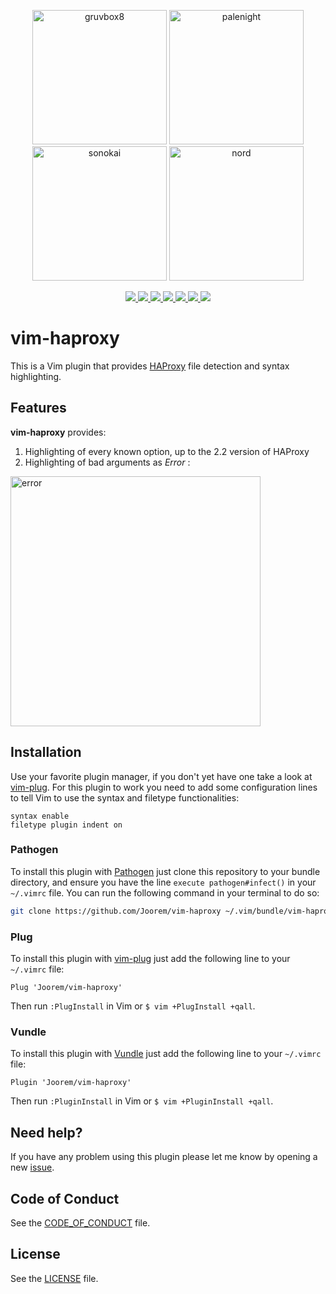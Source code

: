 <p align="center">
  <img src="https://github.com/Joorem/vim-haproxy/wiki/img/theme-gruvbox8.png" alt="gruvbox8" width="215px"/>
  <img src="https://github.com/Joorem/vim-haproxy/wiki/img/theme-palenight.png" alt="palenight" width="215px"/>
  <img src="https://github.com/Joorem/vim-haproxy/wiki/img/theme-sonokai.png" alt="sonokai" width="215px"/>
  <img src="https://github.com/Joorem/vim-haproxy/wiki/img/theme-nord.png" alt="nord" width="215px"/>
</p>

<p align="center">
  <a href="https://github.com/Joorem/vim-haproxy/actions?workflow=Vint" alt="Lint">
    <img src="https://github.com/Joorem/vim-haproxy/workflows/Vint/badge.svg" />
  </a>
  <a href="https://github.com/Joorem/vim-haproxy/releases" alt="GitHub Version">
    <img src="https://badge.fury.io/gh/Joorem%2Fvim-haproxy.svg" />
  </a>
  <a href="https://GitHub.com/Joorem/vim-haproxy/graphs/commit-activity" alt="Maintained">
    <img src="https://img.shields.io/badge/Maintained%3F-yes-green.svg" />
  </a>
  <a href="https://GitHub.com/Joorem/vim-haproxy/issues/" alt="GitHub Issues">
    <img src="https://img.shields.io/github/issues/Joorem/vim-haproxy.svg" />
  </a>
  <a href="LICENSE" alt="GPLv3 License">
    <img src="https://img.shields.io/badge/license-GPLv3-blue.svg" />
  </a>
  <a href="https://gitter.im/vim-haproxy/community" alt="Gitter">
    <img src="https://img.shields.io/gitter/room/Joorem/vim-haproxy.svg" />
  </a>
  <a href="https://twitter.com/intent/tweet?url=https%3A%2F%2Fgithub.com%2FJoorem%2Fvim-haproxy&text=A%20vim%20plugin%20for%20syntax%20highlighting%20HAproxy%20configuration%20file" alt="Tweet">
    <img src="https://img.shields.io/twitter/url/http/shields.io.svg?style=social&logo=twitter" />
  </a>
</p>

# vim-haproxy

This is a Vim plugin that provides [HAProxy][hp] file detection and syntax
highlighting.

## Features

**vim-haproxy** provides:

1. Highlighting of every known option, up to the 2.2 version of HAProxy
1. Highlighting of bad arguments as _Error_ :

<img src="https://github.com/Joorem/vim-haproxy/wiki/img/error-gruvbox8.png" alt="error" width="400px"/>

## Installation

Use your favorite plugin manager, if you don't yet have one take a look at
[vim-plug][plug]. For this plugin to work you need to add some configuration
lines to tell Vim to use the syntax and filetype functionalities:

```vim
syntax enable
filetype plugin indent on
```

### Pathogen

To install this plugin with [Pathogen][pathogen] just clone this repository to
your bundle directory, and ensure you have the line `execute pathogen#infect()`
in your `~/.vimrc` file. You can run the following command in your terminal to
do so:

```bash
git clone https://github.com/Joorem/vim-haproxy ~/.vim/bundle/vim-haproxy
```

### Plug

To install this plugin with [vim-plug][plug] just add the following line to
your `~/.vimrc` file:

```vim
Plug 'Joorem/vim-haproxy'
```

Then run `:PlugInstall` in Vim or `$ vim +PlugInstall +qall`.

### Vundle

To install this plugin with [Vundle][vundle] just add the following line to your
`~/.vimrc` file:

```vim
Plugin 'Joorem/vim-haproxy'
```

Then run `:PluginInstall` in Vim or `$ vim +PluginInstall +qall`.

## Need help?

If you have any problem using this plugin please let me know by opening a new [issue][issue].

## Code of Conduct

See the [CODE_OF_CONDUCT](CODE_OF_CONDUCT.md) file.

## License

See the [LICENSE](LICENSE) file.

[issue]:https://github.com/Joorem/vim-haproxy/issues/new/choose
[hp]:https://www.haproxy.org
[pathogen]:https://github.com/tpope/vim-pathogen
[plug]:https://github.com/junegunn/vim-plug
[twitter_badge]:https://img.shields.io/twitter/url/http/shields.io.svg?style=social&logo=twitter
[twitter_url]:https://twitter.com/intent/tweet?url=https%3A%2F%2Fgithub.com%2FJoorem%2Fvim-haproxy&text=A%20vim%20plugin%20for%20syntax%20highlighting%20HAproxy%20configuration%20file
[vundle]:https://github.com/VundleVim/Vundle.vim
